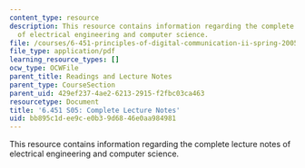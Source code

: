 ```yaml
---
content_type: resource
description: This resource contains information regarding the complete lecture notes
  of electrical engineering and computer science.
file: /courses/6-451-principles-of-digital-communication-ii-spring-2005/bb895c1dee9ce0b39d6846e0aa984981_MIT6_451S05_FullLecNotes.pdf
file_type: application/pdf
learning_resource_types: []
ocw_type: OCWFile
parent_title: Readings and Lecture Notes
parent_type: CourseSection
parent_uid: 429ef237-4ae2-6213-2915-f2fbc03ca463
resourcetype: Document
title: '6.451 S05: Complete Lecture Notes'
uid: bb895c1d-ee9c-e0b3-9d68-46e0aa984981
---
```

This resource contains information regarding the complete lecture notes of electrical engineering and computer science.